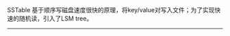 

SSTable 基于顺序写磁盘速度很快的原理，将key/value对写入文件；为了实现快速的随机读，引入了LSM tree。



------

[1]: https://www.igvita.com/2012/02/06/sstable-and-log-structured-storage-leveldb/	"LSM Tree"
[2]: https://blog.csdn.net/anderscloud/article/details/7182165	"LevelDb 实现原理解析"

